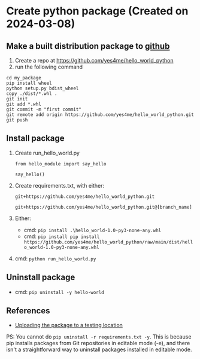 # Create python package (Created on 2024-03-08)

## Make a built distribution package to [github](https://github.com/)

1. Create a repo at https://github.com/yes4me/hello_world_python
2. run the following command

```commandline
cd my_package
pip install wheel
python setup.py bdist_wheel
copy ./dist/*.whl .
git init
git add *.whl
git commit -m "first commit"
git remote add origin https://github.com/yes4me/hello_world_python.git
git push
```

## Install package

1. Create run_hello_world.py

    ```commandline
    from hello_module import say_hello
    
    say_hello()
    ```

2. Create requirements.txt, with either:
 
   `git+https://github.com/yes4me/hello_world_python.git`

   `git+https://github.com/yes4me/hello_world_python.git@[branch_name]`

3. Either:
    * cmd: `pip install .\hello_world-1.0-py3-none-any.whl`
    * cmd: `pip install pip install https://github.com/yes4me/hello_world_python/raw/main/dist/hello_world-1.0-py3-none-any.whl`
4. cmd: `python run_hello_world.py`

## Uninstall package

* cmd: `pip uninstall -y hello-world`

## References

* [Uploading the package to a testing location](https://test.pypi.org/)

PS: You cannot do `pip uninstall -r requirements.txt -y`. This is because pip installs packages from Git repositories in
editable mode (-e), and there isn't a straightforward way to uninstall packages installed in editable mode.
